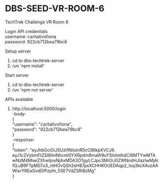 # DBS-SEED-VR-ROOM-6

TechTrek Challenge VR Room 6

Login API credentials  
username: caritativofiona  
password: 922cb712bea79bc8

Setup server

1. cd to dbs-techtrek-server
2. run 'npm install'

Start server

1. cd to dbs-techtrek-server
2. run 'npm run server'

APIs available

1. http://localhost:5000/login  
   -body-  
   {  
    "username": "caritativofiona",  
    "password": "922cb712bea79bc8"  
   }  
   -response-  
   {  
    "token": "eyJhbGciOiJSUzI1NiIsInR5cCI6IkpXVCJ9. eyJ1c2VybmFtZSI6ImNhcml0YXRpdm9maW9uYSIsImlhdCI6MTYwMTAwNzM4MiwiZXhwIjoxNjAxMDA3OTgyLCJpc3MiOiJ0ZWNodHJlazIwMjAifQ.uB9FTpM07u3_ntHOvQSh2eH87pxXCHHKOUEDAqp2_Isq3kcX4uzAAWisrYREaGvdDIPzpfn_5SE7VdZSRl8zMg"  
   }

